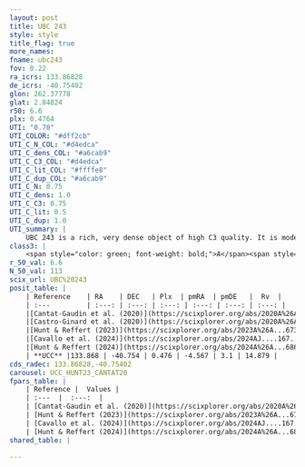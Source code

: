 ```yaml
---
layout: post
title: UBC 243
style: style
title_flag: true
more_names: 
fname: ubc243
fov: 0.22
ra_icrs: 133.86828
de_icrs: -40.75402
glon: 262.37778
glat: 2.84824
r50: 6.6
plx: 0.4764
UTI: "0.70"
UTI_COLOR: "#dff2cb"
UTI_C_N_COL: "#d4edca"
UTI_C_dens_COL: "#a6cab9"
UTI_C_C3_COL: "#d4edca"
UTI_C_lit_COL: "#ffffe8"
UTI_C_dup_COL: "#a6cab9"
UTI_C_N: 0.75
UTI_C_dens: 1.0
UTI_C_C3: 0.75
UTI_C_lit: 0.5
UTI_C_dup: 1.0
UTI_summary: |
    UBC 243 is a rich, very dense object of high C3 quality. It is moderately studied in the literature.
class3: |
    <span style="color: green; font-weight: bold;">A</span><span style="color: #FFC300; font-weight: bold;">B</span>
r_50_val: 6.6
N_50_val: 113
scix_url: UBC%20243
posit_table: |
    | Reference    | RA    | DEC   | Plx  | pmRA  | pmDE   |  Rv  |
    | :---         | :---: | :---: | :---: | :---: | :---: | :---: |
    |[Cantat-Gaudin et al. (2020)](https://scixplorer.org/abs/2020A%26A...640A...1C) | 133.864 | -40.746 | 0.459 | -4.589 | 3.074 | -- |
    |[Castro-Ginard et al. (2020)](https://scixplorer.org/abs/2020A%26A...635A..45C) | 133.854 | -40.76 | 0.462 | -4.599 | 3.072 | -- |
    |[Hunt & Reffert (2023)](https://scixplorer.org/abs/2023A%26A...673A.114H) | 133.858 | -40.746 | 0.482 | -4.564 | 3.116 | 7.588 |
    |[Cavallo et al. (2024)](https://scixplorer.org/abs/2024AJ....167...12C) | 133.837 | -40.74 | 0.485 | -- | -- | -- |
    |[Hunt & Reffert (2024)](https://scixplorer.org/abs/2024A%26A...686A..42H) | 133.858 | -40.746 | 0.482 | -4.564 | 3.116 | 7.588 |
    | **UCC** |133.868 | -40.754 | 0.476 | -4.567 | 3.1 | 14.879 | 
cds_radec: 133.86828,-40.75402
carousel: UCC_HUNT23_CANTAT20
fpars_table: |
    | Reference |  Values |
    | :---  |  :---:  |
    | [Cantat-Gaudin et al. (2020)](https://scixplorer.org/abs/2020A%26A...640A...1C) | `AVNN=1.92, DMNN=11.55, AgeNN=8.07` |
    | [Hunt & Reffert (2023)](https://scixplorer.org/abs/2023A%26A...673A.114H) | `AV50=2.589, diffAV50=2.153, MOD50=11.409, logAge50=7.963` |
    | [Cavallo et al. (2024)](https://scixplorer.org/abs/2024AJ....167...12C) | `AV50=2.44, dMod50=11.7, logAge50=8.09, [Fe/H]50=0.62` |
    | [Hunt & Reffert (2024)](https://scixplorer.org/abs/2024A%26A...686A..42H) | `MassJ=778.098` |
shared_table: |
    
---
```


